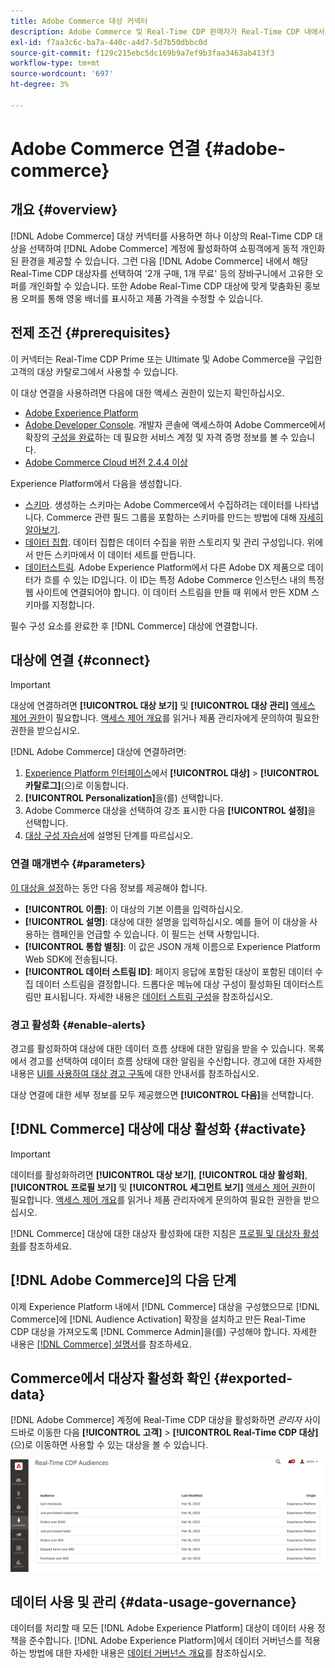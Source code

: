 ```yaml
---
title: Adobe Commerce 대상 커넥터
description: Adobe Commerce 및 Real-Time CDP 판매자가 Real-Time CDP 내에서 구축 및 관리되는 고객 대상에 맞게 맞춤화된, 관련성이 높은 사이트 콘텐츠 및 프로모션을 제공하여 쇼핑 경험을 개인화하는 방법을 알아봅니다.
exl-id: f7aa3c6c-ba7a-440c-a4d7-5d7b50dbbc0d
source-git-commit: f129c215ebc5dc169b9a7ef9b3faa3463ab413f3
workflow-type: tm+mt
source-wordcount: '697'
ht-degree: 3%

---
```


# Adobe Commerce 연결 {#adobe-commerce}

## 개요 {#overview}

[!DNL Adobe Commerce] 대상 커넥터를 사용하면 하나 이상의 Real-Time CDP 대상을 선택하여 [!DNL Adobe Commerce] 계정에 활성화하여 쇼핑객에게 동적 개인화된 환경을 제공할 수 있습니다. 그런 다음 [!DNL Adobe Commerce] 내에서 해당 Real-Time CDP 대상자를 선택하여 &#39;2개 구매, 1개 무료&#39; 등의 장바구니에서 고유한 오퍼를 개인화할 수 있습니다. 또한 Adobe Real-Time CDP 대상에 맞게 맞춤화된 홍보용 오퍼를 통해 영웅 배너를 표시하고 제품 가격을 수정할 수 있습니다.

## 전제 조건 {#prerequisites}

이 커넥터는 Real-Time CDP Prime 또는 Ultimate 및 Adobe Commerce을 구입한 고객의 대상 카탈로그에서 사용할 수 있습니다.

이 대상 연결을 사용하려면 다음에 대한 액세스 권한이 있는지 확인하십시오.

- [Adobe Experience Platform](https://experience.adobe.com/)
- [Adobe Developer Console](https://developer.adobe.com/developer-console/docs/guides/getting-started/). 개발자 콘솔에 액세스하여 Adobe Commerce에서 확장의 [구성을 완료](https://experienceleague.adobe.com/docs/commerce-admin/customers/customers-menu/audience-activation.html#configure-the-extension)하는 데 필요한 서비스 계정 및 자격 증명 정보를 볼 수 있습니다.
- [Adobe Commerce Cloud 버전 2.4.4 이상](https://business.adobe.com/products/magento/magento-commerce.html)

Experience Platform에서 다음을 생성합니다.

- [스키마](../../../xdm/schema/composition.md). 생성하는 스키마는 Adobe Commerce에서 수집하려는 데이터를 나타냅니다. Commerce 관련 필드 그룹을 포함하는 스키마를 만드는 방법에 대해 [자세히 알아보기](https://experienceleague.adobe.com/docs/commerce-merchant-services/data-connection/fundamentals/update-xdm.html).
- [데이터 집합](../../../catalog/datasets/user-guide.md#create). 데이터 집합은 데이터 수집을 위한 스토리지 및 관리 구성입니다. 위에서 만든 스키마에서 이 데이터 세트를 만듭니다.
- [데이터스트림](../../../datastreams/overview.md#create). Adobe Experience Platform에서 다른 Adobe DX 제품으로 데이터가 흐를 수 있는 ID입니다. 이 ID는 특정 Adobe Commerce 인스턴스 내의 특정 웹 사이트에 연결되어야 합니다. 이 데이터 스트림을 만들 때 위에서 만든 XDM 스키마를 지정합니다.

필수 구성 요소를 완료한 후 [!DNL Commerce] 대상에 연결합니다.

## 대상에 연결 {#connect}

>[!IMPORTANT]
> 
>대상에 연결하려면 **[!UICONTROL 대상 보기]** 및 **[!UICONTROL 대상 관리]** [액세스 제어 권한](/help/access-control/home.md#permissions)이 필요합니다. [액세스 제어 개요](/help/access-control/ui/overview.md)를 읽거나 제품 관리자에게 문의하여 필요한 권한을 받으십시오.

[!DNL Adobe Commerce] 대상에 연결하려면:

1. [Experience Platform 인터페이스](https://experience.adobe.com/platform/)에서 **[!UICONTROL 대상]** > **[!UICONTROL 카탈로그]**(으)로 이동합니다.
1. **[!UICONTROL Personalization]**&#x200B;을(를) 선택합니다.
1. Adobe Commerce 대상을 선택하여 강조 표시한 다음 **[!UICONTROL 설정]**&#x200B;을 선택합니다.
1. [대상 구성 자습서](../../ui/connect-destination.md)에 설명된 단계를 따르십시오.

### 연결 매개변수 {#parameters}

[이 대상을 설정](../../ui/connect-destination.md)하는 동안 다음 정보를 제공해야 합니다.

- **[!UICONTROL 이름]**: 이 대상의 기본 이름을 입력하십시오.
- **[!UICONTROL 설명]**: 대상에 대한 설명을 입력하십시오. 예를 들어 이 대상을 사용하는 캠페인을 언급할 수 있습니다. 이 필드는 선택 사항입니다.
- **[!UICONTROL 통합 별칭]**: 이 값은 JSON 개체 이름으로 Experience Platform Web SDK에 전송됩니다.
- **[!UICONTROL 데이터 스트림 ID]**: 페이지 응답에 포함된 대상이 포함된 데이터 수집 데이터 스트림을 결정합니다. 드롭다운 메뉴에 대상 구성이 활성화된 데이터스트림만 표시됩니다. 자세한 내용은 [데이터 스트림 구성](../../../datastreams/overview.md)을 참조하십시오.

### 경고 활성화 {#enable-alerts}

경고를 활성화하여 대상에 대한 데이터 흐름 상태에 대한 알림을 받을 수 있습니다. 목록에서 경고를 선택하여 데이터 흐름 상태에 대한 알림을 수신합니다. 경고에 대한 자세한 내용은 [UI를 사용하여 대상 경고 구독](../../ui/alerts.md)에 대한 안내서를 참조하십시오.

대상 연결에 대한 세부 정보를 모두 제공했으면 **[!UICONTROL 다음]**&#x200B;을 선택합니다.

## [!DNL Commerce] 대상에 대상 활성화 {#activate}

>[!IMPORTANT]
> 
>데이터를 활성화하려면 **[!UICONTROL 대상 보기]**, **[!UICONTROL 대상 활성화]**, **[!UICONTROL 프로필 보기]** 및 **[!UICONTROL 세그먼트 보기]** [액세스 제어 권한](/help/access-control/home.md#permissions)이 필요합니다. [액세스 제어 개요](/help/access-control/ui/overview.md)를 읽거나 제품 관리자에게 문의하여 필요한 권한을 받으십시오.

[!DNL Commerce] 대상에 대한 대상자 활성화에 대한 지침은 [프로필 및 대상자 활성화](../../ui/activate-edge-personalization-destinations.md)를 참조하세요.

## [!DNL Adobe Commerce]의 다음 단계

이제 Experience Platform 내에서 [!DNL Commerce] 대상을 구성했으므로 [!DNL Commerce]에 [!DNL Audience Activation] 확장을 설치하고 만든 Real-Time CDP 대상을 가져오도록 [!DNL Commerce Admin]을(를) 구성해야 합니다. 자세한 내용은 [[!DNL Commerce] 설명서](https://experienceleague.adobe.com/docs/commerce-admin/customers/customers-menu/audience-activation.html)를 참조하세요.

## Commerce에서 대상자 활성화 확인 {#exported-data}

[!DNL Adobe Commerce] 계정에 Real-Time CDP 대상을 활성화하면 _관리자_ 사이드바로 이동한 다음 **[!UICONTROL 고객]** > **[!UICONTROL Real-Time CDP 대상]**(으)로 이동하면 사용할 수 있는 대상을 볼 수 있습니다.

![Real-Time CDP 대상 대시보드](../../assets/catalog/personalization/adobe-commerce/audience-library.png)

## 데이터 사용 및 관리 {#data-usage-governance}

데이터를 처리할 때 모든 [!DNL Adobe Experience Platform] 대상이 데이터 사용 정책을 준수합니다. [!DNL Adobe Experience Platform]에서 데이터 거버넌스를 적용하는 방법에 대한 자세한 내용은 [데이터 거버넌스 개요](/help/data-governance/home.md)를 참조하십시오.
